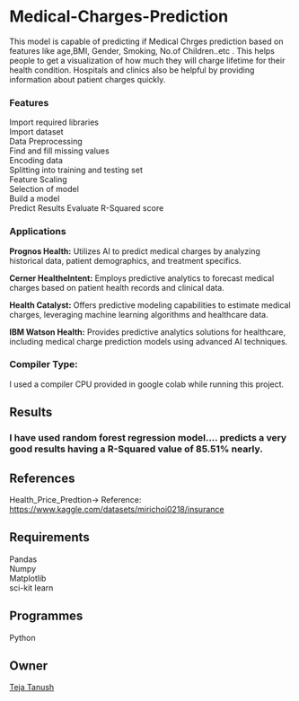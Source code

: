 # Medical-Charges-Prediction  
This model is capable of predicting if Medical Chrges prediction based on features like age,BMI, Gender, Smoking, No.of Children..etc . This helps people to get a visualization of how much they will charge lifetime for their health condition. Hospitals and clinics also be helpful by providing information about patient charges quickly. 
### Features  
Import required libraries  
Import dataset  
Data Preprocessing  
Find and fill missing values  
Encoding data  
Splitting into training and testing set  
Feature Scaling  
Selection of model  
Build a model  
Predict Results
Evaluate R-Squared score  
### Applications  
**Prognos Health:** Utilizes AI to predict medical charges by analyzing historical data, patient demographics, and treatment specifics.  
  
**Cerner HealtheIntent:** Employs predictive analytics to forecast medical charges based on patient health records and clinical data.  
  
**Health Catalyst:** Offers predictive modeling capabilities to estimate medical charges, leveraging machine learning algorithms and healthcare data.  
  
**IBM Watson Health:** Provides predictive analytics solutions for healthcare, including medical charge prediction models using advanced AI techniques.  
  
### Compiler Type:  
I used a compiler CPU provided in google colab while running this project.  
## Results  
### I have used random forest regression  model.... predicts a very good results having a R-Squared value of 85.51% nearly.  
## References  
Health_Price_Predtion-> Reference: https://www.kaggle.com/datasets/mirichoi0218/insurance  
## Requirements  
Pandas  
Numpy  
Matplotlib  
sci-kit learn  
## Programmes  
Python  
## Owner  
[Teja Tanush](https://github.com/tejatanush)  



